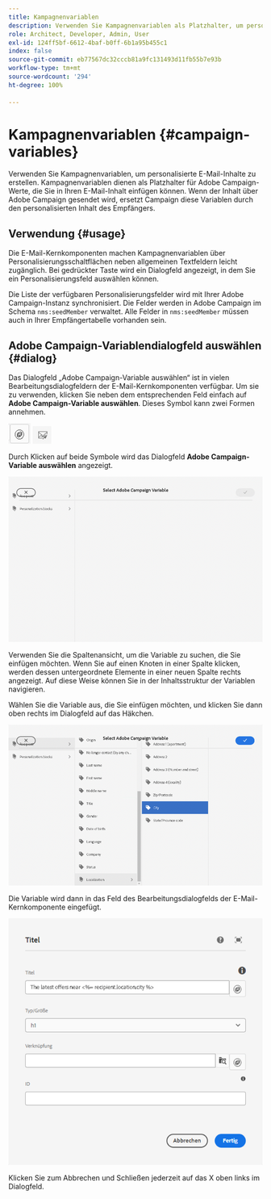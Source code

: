 ```yaml
---
title: Kampagnenvariablen
description: Verwenden Sie Kampagnenvariablen als Platzhalter, um personalisierte E-Mail-Inhalte zu erstellen.
role: Architect, Developer, Admin, User
exl-id: 124ff5bf-6612-4baf-b0ff-6b1a95b455c1
index: false
source-git-commit: eb77567dc32cccb81a9fc131493d11fb55b7e93b
workflow-type: tm+mt
source-wordcount: '294'
ht-degree: 100%

---
```



# Kampagnenvariablen {#campaign-variables}

Verwenden Sie Kampagnenvariablen, um personalisierte E-Mail-Inhalte zu erstellen. Kampagnenvariablen dienen als Platzhalter für Adobe Campaign-Werte, die Sie in Ihren E-Mail-Inhalt einfügen können. Wenn der Inhalt über Adobe Campaign gesendet wird, ersetzt Campaign diese Variablen durch den personalisierten Inhalt des Empfängers.

## Verwendung {#usage}

Die E-Mail-Kernkomponenten machen Kampagnenvariablen über Personalisierungsschaltflächen neben allgemeinen Textfeldern leicht zugänglich. Bei gedrückter Taste wird ein Dialogfeld angezeigt, in dem Sie ein Personalisierungsfeld auswählen können.

Die Liste der verfügbaren Personalisierungsfelder wird mit Ihrer Adobe Campaign-Instanz synchronisiert. Die Felder werden in Adobe Campaign im Schema `nms:seedMember` verwaltet. Alle Felder in `nms:seedMember` müssen auch in Ihrer Empfängertabelle vorhanden sein.

## Adobe Campaign-Variablendialogfeld auswählen {#dialog}

Das Dialogfeld „Adobe Campaign-Variable auswählen“ ist in vielen Bearbeitungsdialogfeldern der E-Mail-Kernkomponenten verfügbar. Um sie zu verwenden, klicken Sie neben dem entsprechenden Feld einfach auf **Adobe Campaign-Variable auswählen**. Dieses Symbol kann zwei Formen annehmen.

![Adobe Campaign-Button](/help/email/assets/campaign-button.png)
![Symbol „Adobe Campaign-Variable auswählen“](/help/email/assets/select-adobe-campaign-variable-icon.png)

Durch Klicken auf beide Symbole wird das Dialogfeld **Adobe Campaign-Variable auswählen** angezeigt.

![Dialogfeld „Adobe Campaign-Variable auswählen“](assets/select-campaign-variable-dialog.png)

Verwenden Sie die Spaltenansicht, um die Variable zu suchen, die Sie einfügen möchten. Wenn Sie auf einen Knoten in einer Spalte klicken, werden dessen untergeordnete Elemente in einer neuen Spalte rechts angezeigt. Auf diese Weise können Sie in der Inhaltsstruktur der Variablen navigieren.

Wählen Sie die Variable aus, die Sie einfügen möchten, und klicken Sie dann oben rechts im Dialogfeld auf das Häkchen.

![Adobe Campaign-Variable ausgewählt](assets/select-campaign-variable-dialog-selected.png)

Die Variable wird dann in das Feld des Bearbeitungsdialogfelds der E-Mail-Kernkomponente eingefügt.

![In das Dialogfeld „Bearbeiten“ eingefügte Kampagnenvariable](assets/campaign-variable.png)

Klicken Sie zum Abbrechen und Schließen jederzeit auf das X oben links im Dialogfeld.
